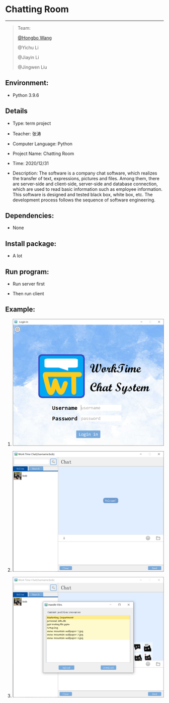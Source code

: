 # Chatting Room

-----

>  Team:
>
>  [@Hongbo Wang ](https://github.com/BOBWang1117)
>
>  @Yichu Li
>
>  @Jiayin Li
>
>  @Jingwen Liu
>
>  

## **Environment:**

- Python 3.9.6

  

## **Details**

- Type: term project

- Teacher: 张涛

- Computer Language: Python

- Project Name: Chatting Room

- Time: 2020/12/31

- Description: The software is a company chat software, which realizes the transfer of text, expressions, pictures and files. Among them, there are server-side and client-side, server-side and database connection, which are used to read basic information such as employee information. This software is designed and tested black box, white box, etc. The development process follows the sequence of software engineering.


## **Dependencies:** 

- None



## **Install package:**

- A lot




## **Run program:**

- Run server first

- Then run client

  

  

 

## **Example:**

1. ![picture1](./picture/1.PNG)

   

2. ![picture1](./picture/2.PNG)

   

3. ![picture1](./picture/3.PNG)

   

